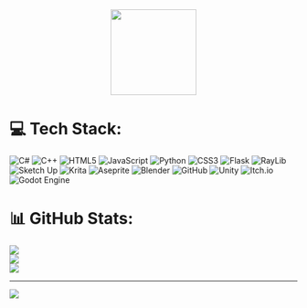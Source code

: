 <div align="center">
  <img height="150" src="https://media3.giphy.com/media/v1.Y2lkPTc5MGI3NjExYzQ5ZGhrenQ3cnl3cjJ4bTh2ZXNnd3l4ajQ5dW1rdGtudDVsaTljbiZlcD12MV9pbnRlcm5hbF9naWZfYnlfaWQmY3Q9Zw/JqmupuTVZYaQX5s094/giphy.gif"  />
</div>

###

# 💻 Tech Stack:
![C#](https://img.shields.io/badge/c%23-%23239120.svg?style=for-the-badge&logo=csharp&logoColor=white) ![C++](https://img.shields.io/badge/C++-00599C?style=flat-square&logo=C%2B%2B&logoColor=white) ![HTML5](https://img.shields.io/badge/html5-%23E34F26.svg?style=for-the-badge&logo=html5&logoColor=white) ![JavaScript](https://img.shields.io/badge/javascript-%23323330.svg?style=for-the-badge&logo=javascript&logoColor=%23F7DF1E) ![Python](https://img.shields.io/badge/python-3670A0?style=for-the-badge&logo=python&logoColor=ffdd54) ![CSS3](https://img.shields.io/badge/css3-%231572B6.svg?style=for-the-badge&logo=css3&logoColor=white) ![Flask](https://img.shields.io/badge/flask-%23000.svg?style=for-the-badge&logo=flask&logoColor=white) ![RayLib](https://img.shields.io/badge/RAYLIB-FFFFFF?style=for-the-badge&logo=raylib&logoColor=black) ![Sketch Up](https://img.shields.io/badge/SketchUp-005F9E?style=for-the-badge&logo=sketchup&logoColor=white) ![Krita](https://img.shields.io/badge/Krita-203759?style=for-the-badge&logo=krita&logoColor=EEF37B) ![Aseprite](https://img.shields.io/badge/Aseprite-FFFFFF?style=for-the-badge&logo=Aseprite&logoColor=#7D929E) ![Blender](https://img.shields.io/badge/blender-%23F5792A.svg?style=for-the-badge&logo=blender&logoColor=white) ![GitHub](https://img.shields.io/badge/github-%23121011.svg?style=for-the-badge&logo=github&logoColor=white) ![Unity](https://img.shields.io/badge/unity-%23000000.svg?style=for-the-badge&logo=unity&logoColor=white) ![Itch.io](https://img.shields.io/badge/Itch-%23FF0B34.svg?style=for-the-badge&logo=Itch.io&logoColor=white) ![Godot Engine](https://img.shields.io/badge/GODOT-%23FFFFFF.svg?style=for-the-badge&logo=godot-engine)
# 📊 GitHub Stats:
![](https://github-readme-stats.vercel.app/api?username=M4th3wss&theme=dark&hide_border=false&include_all_commits=true&count_private=false)<br/>
![](https://nirzak-streak-stats.vercel.app/?user=M4th3wss&theme=dark&hide_border=false)<br/>
![](https://github-readme-stats.vercel.app/api/top-langs/?username=M4th3wss&theme=dark&hide_border=false&include_all_commits=true&count_private=false&layout=compact)

---
[![](https://visitcount.itsvg.in/api?id=M4th3wss&icon=0&color=0)](https://visitcount.itsvg.in)

<!-- Proudly created with GPRM ( https://gprm.itsvg.in ) -->
